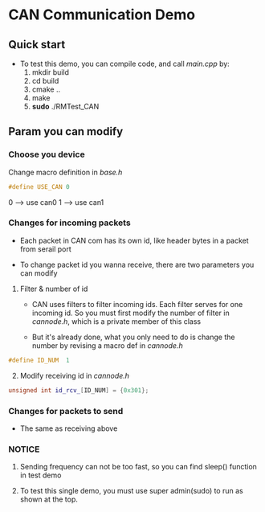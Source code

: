# CAN Communication Demo

## Quick start

- To test this demo, you can compile code, and call *main.cpp* by:
    1. mkdir build
    2. cd build
    3. cmake .. 
    4. make
    5. **sudo** ./RMTest_CAN

## Param you can modify

### Choose you device

Change macro definition in *base.h*

```C++
#define USE_CAN 0
```
0 --> use can0   1 --> use can1

### Changes for incoming packets

- Each packet in CAN com has its own id, like header bytes in a packet from serail port 
    
- To change packet id you wanna receive, there are two parameters you can modify

1. Filter & number of id
    * CAN uses filters to filter incoming ids. Each filter serves for one incoming id. So you must first modify  the number of filter in *cannode.h*, which is a private member of this class

    * But it's already done, what you only need to do is change the number by revising a macro def in *cannode.h*
    
```C++
#define ID_NUM  1
```

2. Modify receiving id in *cannode.h*

```C++
unsigned int id_rcv_[ID_NUM] = {0x301};
```

### Changes for packets to send

* The same as receiving above

### NOTICE

1. Sending frequency can not be too fast, so you can find sleep() function in test demo

2. To test this single demo, you must use super admin(sudo) to run as shown at the top.